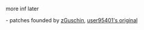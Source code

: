 more inf later

\- patches founded by [zGuschin](https://t.me/guschinpublic), [user95401's original](https://github.com/user95401/TexturePatcher)